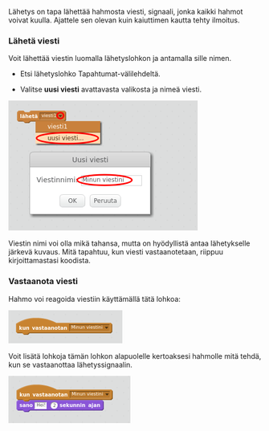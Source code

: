 Lähetys on tapa lähettää hahmosta viesti, signaali, jonka kaikki hahmot voivat kuulla. Ajattele sen olevan kuin kaiuttimen kautta tehty ilmoitus.

### Lähetä viesti

Voit lähettää viestin luomalla lähetyslohkon ja antamalla sille nimen.

+ Etsi lähetyslohko Tapahtumat-välilehdeltä.

+ Valitse **uusi viesti** avattavasta valikosta ja nimeä viesti.

![Luo lähetys](images/create-a-broadcast.png)

Viestin nimi voi olla mikä tahansa, mutta on hyödyllistä antaa lähetykselle järkevä kuvaus. Mitä tapahtuu, kun viesti vastaanotetaan, riippuu kirjoittamastasi koodista.

### Vastaanota viesti

Hahmo voi reagoida viestiin käyttämällä tätä lohkoa:

![Vastaanota lähetys](images/receive-a-broadcast.png)

Voit lisätä lohkoja tämän lohkon alapuolelle kertoaksesi hahmolle mitä tehdä, kun se vastaanottaa lähetyssignaalin.

![Vastaanota esimerkki](images/receive-example.png)